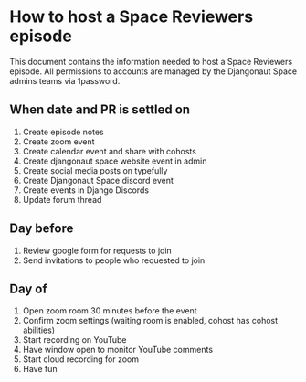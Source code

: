 # How to host a Space Reviewers episode

This document contains the information needed to host a Space Reviewers
episode. All permissions to accounts are managed by the Djangonaut Space
admins teams via 1password.

## When date and PR is settled on

1. Create episode notes
2. Create zoom event
3. Create calendar event and share with cohosts
4. Create djangonaut space website event in admin
5. Create social media posts on typefully
6. Create Djangonaut Space discord event
7. Create events in Django Discords
8. Update forum thread


## Day before

1. Review google form for requests to join
2. Send invitations to people who requested to join


## Day of

1. Open zoom room 30 minutes before the event
2. Confirm zoom settings (waiting room is enabled, cohost has cohost abilities)
3. Start recording on YouTube
4. Have window open to monitor YouTube comments
5. Start cloud recording for zoom
6. Have fun
